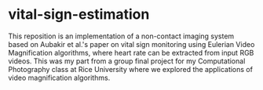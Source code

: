 # vital-sign-estimation
This reposition is an implementation of a non-contact imaging system based on Aubakir et al.'s paper on vital sign monitoring using Eulerian Video Magnification algorithms, where heart rate can be extracted from input RGB videos. This was my part from a group final project for my Computational Photography class at Rice University where we explored the applications of video magnification algorithms.
